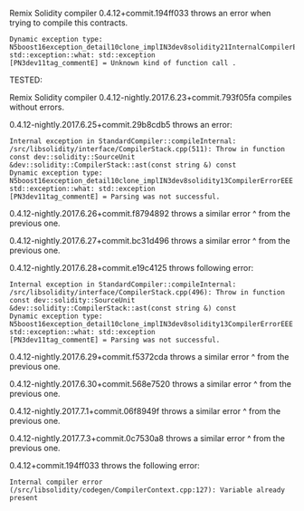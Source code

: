 Remix Solidity compiler 0.4.12+commit.194ff033 throws an error when trying to compile this contracts.


```Internal exception in StandardCompiler::compileInternal: /src/libsolidity/ast/ASTJsonConverter.cpp(791): Throw in function string dev::solidity::ASTJsonConverter::functionCallKind(dev::solidity::FunctionCallKind)
Dynamic exception type: N5boost16exception_detail10clone_implIN3dev8solidity21InternalCompilerErrorEEE
std::exception::what: std::exception
[PN3dev11tag_commentE] = Unknown kind of function call .
```


TESTED:

Remix Solidity compiler 0.4.12-nightly.2017.6.23+commit.793f05fa compiles without errors.

0.4.12-nightly.2017.6.25+commit.29b8cdb5 throws an error:

```
Internal exception in StandardCompiler::compileInternal: /src/libsolidity/interface/CompilerStack.cpp(511): Throw in function const dev::solidity::SourceUnit &dev::solidity::CompilerStack::ast(const string &) const
Dynamic exception type: N5boost16exception_detail10clone_implIN3dev8solidity13CompilerErrorEEE
std::exception::what: std::exception
[PN3dev11tag_commentE] = Parsing was not successful.
```

0.4.12-nightly.2017.6.26+commit.f8794892 throws a similar error ^ from the previous one.

0.4.12-nightly.2017.6.27+commit.bc31d496 throws a similar error ^ from the previous one.


0.4.12-nightly.2017.6.28+commit.e19c4125 throws following error:

```
Internal exception in StandardCompiler::compileInternal: /src/libsolidity/interface/CompilerStack.cpp(496): Throw in function const dev::solidity::SourceUnit &dev::solidity::CompilerStack::ast(const string &) const
Dynamic exception type: N5boost16exception_detail10clone_implIN3dev8solidity13CompilerErrorEEE
std::exception::what: std::exception
[PN3dev11tag_commentE] = Parsing was not successful.
```


0.4.12-nightly.2017.6.29+commit.f5372cda throws a similar error ^ from the previous one.

0.4.12-nightly.2017.6.30+commit.568e7520 throws a similar error ^ from the previous one.

0.4.12-nightly.2017.7.1+commit.06f8949f  throws a similar error ^ from the previous one.

0.4.12-nightly.2017.7.3+commit.0c7530a8  throws a similar error ^ from the previous one.


0.4.12+commit.194ff033  throws the following error:

```
Internal compiler error (/src/libsolidity/codegen/CompilerContext.cpp:127): Variable already present
```
